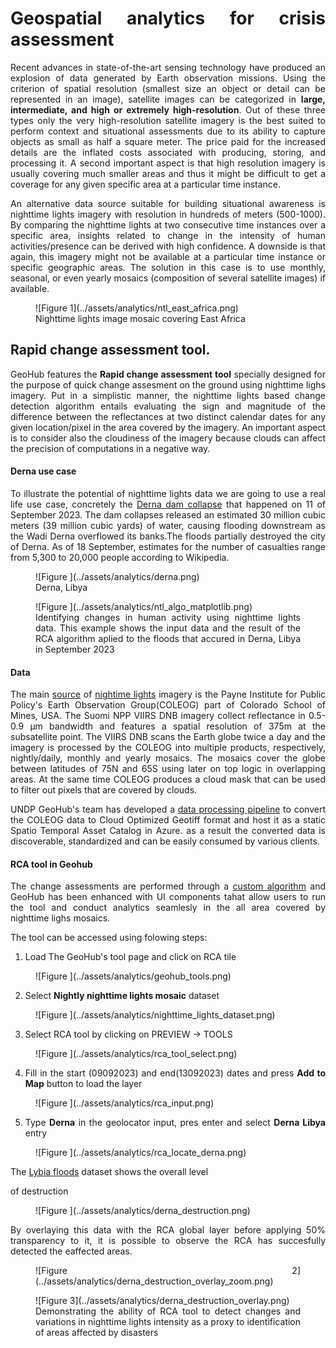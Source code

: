 <style>body {text-align: justify}</style>

# Geospatial analytics for crisis assessment

Recent advances in state-of-the-art sensing technology have produced an explosion of data generated by Earth observation missions. Using the criterion of spatial resolution (smallest size an object or detail can be represented in an image), satellite images can be categorized in **large, intermediate, and high or extremely high-resolution**. Out of these three types only the very high-resolution satellite imagery is the best suited to perform context and situational assessments due to its ability to capture objects as small as half a square meter. The price paid for the increased details are the inflated costs associated with producing, storing, and processing it. A second important aspect is that high resolution imagery is usually covering much smaller areas and thus it might be difficult to get a coverage for any given specific area at a particular time instance. 

An alternative data source suitable for building situational awareness is nighttime lights imagery with resolution in hundreds of meters (500-1000). By comparing the nighttime lights at two consecutive time instances over a specific area, insights related to change in the intensity of human activities/presence can be derived with high confidence. A downside is that again, this imagery might not be available at a particular time instance or specific geographic areas. The solution in this case is to use monthly, seasonal, or even yearly mosaics (composition of several satellite images) if available. 

<figure markdown="span">
  ![Figure 1](../assets/analytics/ntl_east_africa.png)
  <figcaption>Nighttime lights image mosaic covering East Africa</figcaption>
</figure>



## Rapid change assessment tool.


GeoHub features the **Rapid change assessment tool** specially designed for the purpose of quick change assesment on the ground using nighttime lighs imagery. Put in a simplistic manner, the nighttime lights based change detection algorithm entails evaluating the sign and magnitude of the difference between the reflectances at two distinct calendar dates for any given location/pixel in the area covered by the imagery. An important aspect is to consider also the cloudiness of the imagery because clouds can affect the precision of computations in a negative way.


#### Derna use case

To illustrate the potential of nighttime lights data we are going to use a real life use case, concretely the [Derna dam collapse](https://en.wikipedia.org/wiki/Derna_dam_collapses) that happened on 11 of September 2023. The dam collapses released an estimated 30 million cubic meters (39 million cubic yards) of water, causing flooding downstream as the Wadi Derna overflowed its banks.The floods partially destroyed the city of Derna. As of 18 September, estimates for the number of casualties range from 5,300 to 20,000 people according to Wikipedia.

<figure markdown="span">
  ![Figure ](../assets/analytics/derna.png)
  <figcaption>Derna, Libya </figcaption>
</figure>


<figure markdown="span">
  ![Figure ](../assets/analytics/ntl_algo_matplotlib.png)
  <figcaption>Identifying changes in human activity using nighttime lights data. This example shows the input data and the result of the RCA algorithm aplied to the floods that accured in Derna, Libya in September 2023  </figcaption>
</figure>



#### Data

 The main [source](https://eogdata.mines.edu/products/vnl/#daily) of [nightime lights](https://eogdata.mines.edu/nighttime_light/nightly/) imagery is the Payne Institute for Public Policy's Earth Observation Group(COLEOG) part of Colorado School of Mines, USA. The Suomi NPP VIIRS DNB imagery collect reflectance in 0.5-0.9 µm bandwidth and features a spatial resolution of 375m at the subsatellite point. The VIIRS DNB scans the Earth globe twice a day and the imagery is processed by the COLEOG into  multiple products, respectively, nightly/daily, monthly and yearly mosaics. The mosaics cover the globe between latitudes of 75N and 65S using later on top logic in overlapping areas. At the same time COLEOG produces a cloud mask that can be used to filter out pixels that are covered by clouds.

UNDP GeoHub's team has developed a [data processing pipeline](https://github.com/UNDP-Data/geo-undpstac-pipeline) to convert the COLEOG data to Cloud Optimized Geotiff format and host it as a static Spatio Temporal Asset Catalog in Azure. as a result the converted data is discoverable, standardized and can be easily consumed by various clients.


#### RCA tool in Geohub

The change assessments are performed through a [custom algorithm](https://github.com/UNDP-Data/geo-cogserver/blob/main/src/cogserver/algorithms/rca.py)
and GeoHub has been enhanced with UI components tahat allow users to run the tool and conduct analytics seamlesly in the all area covered by nighttime lighs mosaics.

The tool can be accessed using folowing  steps:

1. Load The GeoHub's tool page and click on RCA tile

<figure markdown="span">
  ![Figure ](../assets/analytics/geohub_tools.png)
  
</figure>

2. Select **Nightly nighttime lights mosaic** dataset

<figure markdown="span">
  ![Figure ](../assets/analytics/nighttime_lights_dataset.png)
  
</figure>

3. Select RCA tool by clicking on PREVIEW -> TOOLS

<figure markdown="span">
  ![Figure ](../assets/analytics/rca_tool_select.png)
  
</figure>

4. Fill in the start (09092023) and end(13092023) dates and press **Add to Map** button to load the layer


<figure markdown="span">
  ![Figure ](../assets/analytics/rca_input.png)
  
</figure>


5. Type **Derna** in the geolocator input, pres enter and select **Derna Libya** entry


<figure markdown="span">
  ![Figure ](../assets/analytics/rca_locate_derna.png)
  
</figure>


The [Lybia floods](https://www.maxar.com/open-data/libya-floods-0923) dataset shows the overall level

of destruction 

<figure markdown="span">
  ![Figure ](../assets/analytics/derna_destruction.png)
  
</figure>

By overlaying this data with the RCA global layer before applying 50% transparency to it,  it is possible to observe the RCA has succesfully
detected  the eaffected areas.

<figure markdown="span">
  ![Figure 2](../assets/analytics/derna_destruction_overlay_zoom.png)

</figure>

<figure markdown="span">
  ![Figure 3](../assets/analytics/derna_destruction_overlay.png)
  <figcaption>Demonstrating the ability of RCA tool to detect changes and variations in nighttime lights intensity as a proxy to
  identification of areas affected by disasters</figcaption>
</figure>
